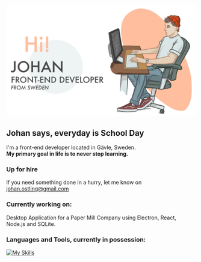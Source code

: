 ![alt text](Untitled_Artwork.jpg?raw=true)
## Johan says, everyday is School Day
I'm a front-end developer located in Gävle, Sweden.  
**My primary goal in life is to never stop learning.**

### Up for hire
If you need something done in a hurry, let me know on johan.ostling@gmail.com

### Currently working on:
Desktop Application for a Paper Mill Company using Electron, React, Node.js and SQLite.

### Languages and Tools, currently in possession:

[![My Skills](https://skills.thijs.gg/icons?i=js,html,tailwind,react,figma,css,php,py)](https://skills.thijs.gg)

